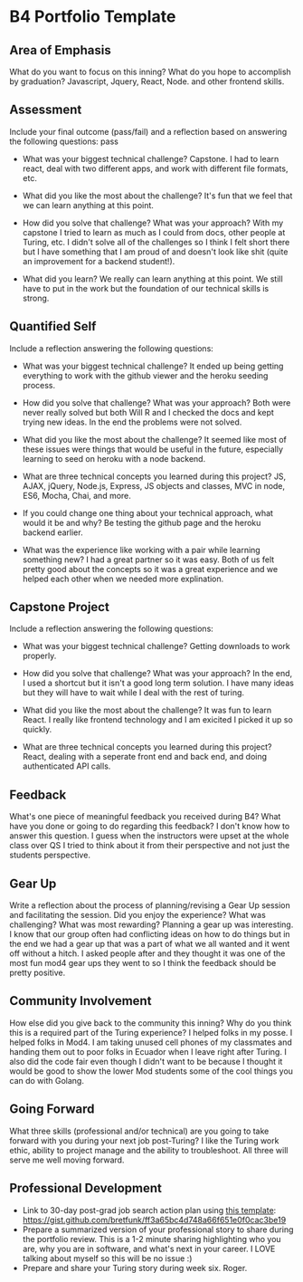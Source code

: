 # B4 Portfolio Template

## Area of Emphasis

What do you want to focus on this inning? What do you hope to accomplish by graduation?
Javascript, Jquery, React, Node. and other frontend skills.

## Assessment

Include your final outcome (pass/fail) and a reflection based on answering the following questions:
pass

* What was your biggest technical challenge?
Capstone.  I had to learn react, deal with two different apps, and work with different file formats, etc.

* What did you like the most about the challenge?
It's fun that we feel that we can learn anything at this point.

* How did you solve that challenge? What was your approach?
With my capstone I tried to learn as much as I could from docs, other people at Turing, etc.  I didn't solve all of the challenges so I think I felt short there but I have something that I am proud of and doesn't look like shit (quite an improvement for a backend student!).  

* What did you learn?
We really can learn anything at this point.  We still have to put in the work but the foundation of our technical skills is strong.

## Quantified Self

Include a reflection answering the following questions:

* What was your biggest technical challenge?
It ended up being getting everything to work with the github viewer and the heroku seeding process.  

* How did you solve that challenge? What was your approach?
Both were never really solved but both Will R and I checked the docs and kept trying new ideas.  In the end the problems were not solved.

* What did you like the most about the challenge?
It seemed like most of these issues were things that would be useful in the future, especially learning to seed on heroku with a node backend.

* What are three technical concepts you learned during this project?
JS, AJAX, jQuery, Node.js, Express, JS objects and classes, MVC in node, ES6, Mocha, Chai, and more.  

* If you could change one thing about your technical approach, what would it be and why?
Be testing the github page and the heroku backend earlier.  

* What was the experience like working with a pair while learning something new?
I had a great partner so it was easy.  Both of us felt pretty good about the concepts so it was a great experience and we helped each other when we needed more explination.  

## Capstone Project

Include a reflection answering the following questions:

* What was your biggest technical challenge?
Getting downloads to work properly.

* How did you solve that challenge? What was your approach?
In the end, I used a shortcut but it isn't a good long term solution.  I have many ideas but they will have to wait while I deal with the rest of turing.  

* What did you like the most about the challenge?
It was fun to learn React.  I really like frontend technology and I am exicited I picked it up so quickly.  

* What are three technical concepts you learned during this project?
React, dealing with a seperate front end and back end, and doing authenticated API calls.  

## Feedback

What's one piece of meaningful feedback you received during B4? What have you done or going to do regarding this feedback?
I don't know how to answer this question.  I guess when the instructors were upset at the whole class over QS I tried to think about it from their perspective and not just the students perspective.  

## Gear Up

Write a reflection about the process of planning/revising a Gear Up session and facilitating the session. Did you enjoy the experience? What was challenging? What was most rewarding?
Planning a gear up was interesting.  I know that our group often had conflicting ideas on how to do things but in the end we had a gear up that was a part of what we all wanted and it went off without a hitch.  I asked people after and they thought it was one of the most fun mod4 gear ups they went to so I think the feedback should be pretty positive.  

## Community Involvement

How else did you give back to the community this inning? Why do you think this is a required part of the Turing experience?
I helped folks in my posse.  I helped folks in Mod4.  I am taking unused cell phones of my classmates and handing them out to poor folks in Ecuador when I leave right after Turing.  I also did the code fair even though I didn't want to be because I thought it would be good to show the lower Mod students some of the cool things you can do with Golang.

## Going Forward

What three skills (professional and/or technical) are you going to take forward with you during your next job post-Turing?
I like the Turing work ethic, ability to project manage and the ability to troubleshoot.  All three will serve me well moving forward.

## Professional Development

* Link to 30-day post-grad job search action plan using [this template](https://github.com/turingschool/career-development-curriculum/blob/master/module_four/post_grad_plan.md): 
https://gist.github.com/bretfunk/ff3a65bc4d748a66f651e0f0cac3be19
* Prepare a summarized version of your professional story to share during the portfolio review. This is a 1-2 minute sharing highlighting who you are, why you are in software, and what's next in your career.
I LOVE talking about myself so this will be no issue :)
* Prepare and share your Turing story during week six.
Roger.  
